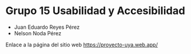 # Grupo 15 Usabilidad y Accesibilidad
- Juan Eduardo Reyes Pérez
- Nelson Noda Pérez

Enlace a la página del sitio web https://proyecto-uya.web.app/
